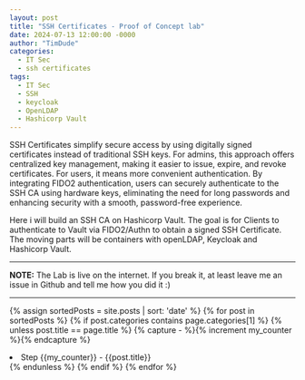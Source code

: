 ```yaml
---
layout: post
title: "SSH Certificates - Proof of Concept lab"
date: 2024-07-13 12:00:00 -0000
author: "TimDude"
categories:
  - IT Sec
  - ssh certificates
tags:
  - IT Sec
  - SSH
  - keycloak
  - OpenLDAP
  - Hashicorp Vault
---
```


SSH Certificates simplify secure access by using digitally signed certificates instead of traditional SSH keys. For admins, this approach offers centralized key management, making it easier to issue, expire, and revoke certificates. For users, it means more convenient authentication. By integrating FIDO2 authentication, users can securely authenticate to the SSH CA using hardware keys, eliminating the need for long passwords and enhancing security with a smooth, password-free experience.
  
Here i will build an SSH CA on Hashicorp Vault. The goal is for Clients to authenticate to Vault via FIDO2/Authn to obtain a signed SSH Certificate.
The moving parts will be containers with openLDAP, Keycloak and Hashicorp Vault.

---
**NOTE:**
The Lab is live on the internet. If you break it, at least leave me an issue in Github and tell me how you did it :)

---

{% assign sortedPosts = site.posts | sort: 'date' %}
{% for post in sortedPosts %}
  {% if post.categories contains page.categories[1] %} 
    {% unless post.title == page.title %}
    {% capture - %}{% increment my_counter %}{% endcapture %}
<li><a href="{{post.url}}" style="text-decoration:none;">Step {{my_counter}} - {{post.title}}</a></li>
    {% endunless %}
  {% endif %}
{% endfor %}
